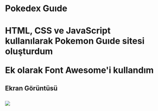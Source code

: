 <h1>Pokedex Guıde<h1>

HTML, CSS ve JavaScript kullanılarak Pokemon Guıde sitesi oluşturdum

Ek olarak Font Awesome'i kullandım 

<h2>Ekran Görüntüsü <h2>

![](pokedex.gif)

